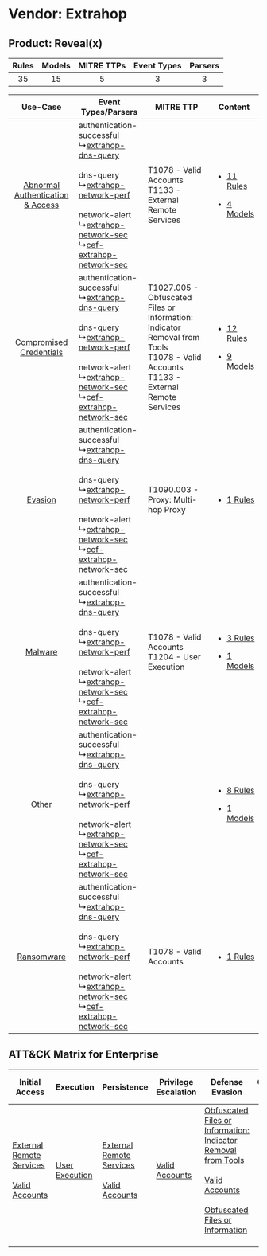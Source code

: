 Vendor: Extrahop
================
Product: Reveal(x)
------------------
| Rules | Models | MITRE TTPs | Event Types | Parsers |
|:-----:|:------:|:----------:|:-----------:|:-------:|
|  35   |   15   |     5      |      3      |    3    |

|    Use-Case    | Event Types/Parsers    | MITRE TTP    | Content    |
|:----:| ---- | ---- | ---- |
| [Abnormal Authentication & Access](../../../UseCases/uc_abnormal_authentication_&_access.md) |  authentication-successful<br> ↳[extrahop-dns-query](Ps/pC_extrahopdnsquery.md)<br><br> dns-query<br> ↳[extrahop-network-perf](Ps/pC_extrahopnetworkperf.md)<br><br> network-alert<br> ↳[extrahop-network-sec](Ps/pC_extrahopnetworksec.md)<br> ↳[cef-extrahop-network-sec](Ps/pC_cefextrahopnetworksec.md)<br> | T1078 - Valid Accounts<br>T1133 - External Remote Services<br>    | [<ul><li>11 Rules</li></ul><ul><li>4 Models</li></ul>](RM/r_m_extrahop_reveal(x)_Abnormal_Authentication_&_Access.md) |
|          [Compromised Credentials](../../../UseCases/uc_compromised_credentials.md)          |  authentication-successful<br> ↳[extrahop-dns-query](Ps/pC_extrahopdnsquery.md)<br><br> dns-query<br> ↳[extrahop-network-perf](Ps/pC_extrahopnetworkperf.md)<br><br> network-alert<br> ↳[extrahop-network-sec](Ps/pC_extrahopnetworksec.md)<br> ↳[cef-extrahop-network-sec](Ps/pC_cefextrahopnetworksec.md)<br> | T1027.005 - Obfuscated Files or Information: Indicator Removal from Tools<br>T1078 - Valid Accounts<br>T1133 - External Remote Services<br> | [<ul><li>12 Rules</li></ul><ul><li>9 Models</li></ul>](RM/r_m_extrahop_reveal(x)_Compromised_Credentials.md)          |
|    [Evasion](../../../UseCases/uc_evasion.md)    |  authentication-successful<br> ↳[extrahop-dns-query](Ps/pC_extrahopdnsquery.md)<br><br> dns-query<br> ↳[extrahop-network-perf](Ps/pC_extrahopnetworkperf.md)<br><br> network-alert<br> ↳[extrahop-network-sec](Ps/pC_extrahopnetworksec.md)<br> ↳[cef-extrahop-network-sec](Ps/pC_cefextrahopnetworksec.md)<br> | T1090.003 - Proxy: Multi-hop Proxy<br>    | [<ul><li>1 Rules</li></ul>](RM/r_m_extrahop_reveal(x)_Evasion.md)    |
|    [Malware](../../../UseCases/uc_malware.md)    |  authentication-successful<br> ↳[extrahop-dns-query](Ps/pC_extrahopdnsquery.md)<br><br> dns-query<br> ↳[extrahop-network-perf](Ps/pC_extrahopnetworkperf.md)<br><br> network-alert<br> ↳[extrahop-network-sec](Ps/pC_extrahopnetworksec.md)<br> ↳[cef-extrahop-network-sec](Ps/pC_cefextrahopnetworksec.md)<br> | T1078 - Valid Accounts<br>T1204 - User Execution<br>    | [<ul><li>3 Rules</li></ul><ul><li>1 Models</li></ul>](RM/r_m_extrahop_reveal(x)_Malware.md)    |
|    [Other](../../../UseCases/uc_other.md)    |  authentication-successful<br> ↳[extrahop-dns-query](Ps/pC_extrahopdnsquery.md)<br><br> dns-query<br> ↳[extrahop-network-perf](Ps/pC_extrahopnetworkperf.md)<br><br> network-alert<br> ↳[extrahop-network-sec](Ps/pC_extrahopnetworksec.md)<br> ↳[cef-extrahop-network-sec](Ps/pC_cefextrahopnetworksec.md)<br> |    | [<ul><li>8 Rules</li></ul><ul><li>1 Models</li></ul>](RM/r_m_extrahop_reveal(x)_Other.md)    |
|    [Ransomware](../../../UseCases/uc_ransomware.md)    |  authentication-successful<br> ↳[extrahop-dns-query](Ps/pC_extrahopdnsquery.md)<br><br> dns-query<br> ↳[extrahop-network-perf](Ps/pC_extrahopnetworkperf.md)<br><br> network-alert<br> ↳[extrahop-network-sec](Ps/pC_extrahopnetworksec.md)<br> ↳[cef-extrahop-network-sec](Ps/pC_cefextrahopnetworksec.md)<br> | T1078 - Valid Accounts<br>    | [<ul><li>1 Rules</li></ul>](RM/r_m_extrahop_reveal(x)_Ransomware.md)    |

ATT&CK Matrix for Enterprise
----------------------------
| Initial Access                                                                                                                                   | Execution                                                           | Persistence                                                                                                                                      | Privilege Escalation                                                | Defense Evasion                                                                                                                                                                                                                                                               | Credential Access | Discovery | Lateral Movement | Collection | Command and Control                                                                                                                       | Exfiltration | Impact |
| ------------------------------------------------------------------------------------------------------------------------------------------------ | ------------------------------------------------------------------- | ------------------------------------------------------------------------------------------------------------------------------------------------ | ------------------------------------------------------------------- | ----------------------------------------------------------------------------------------------------------------------------------------------------------------------------------------------------------------------------------------------------------------------------- | ----------------- | --------- | ---------------- | ---------- | ----------------------------------------------------------------------------------------------------------------------------------------- | ------------ | ------ |
| [External Remote Services](https://attack.mitre.org/techniques/T1133)<br><br>[Valid Accounts](https://attack.mitre.org/techniques/T1078)<br><br> | [User Execution](https://attack.mitre.org/techniques/T1204)<br><br> | [External Remote Services](https://attack.mitre.org/techniques/T1133)<br><br>[Valid Accounts](https://attack.mitre.org/techniques/T1078)<br><br> | [Valid Accounts](https://attack.mitre.org/techniques/T1078)<br><br> | [Obfuscated Files or Information: Indicator Removal from Tools](https://attack.mitre.org/techniques/T1027/005)<br><br>[Valid Accounts](https://attack.mitre.org/techniques/T1078)<br><br>[Obfuscated Files or Information](https://attack.mitre.org/techniques/T1027)<br><br> |                   |           |                  |            | [Proxy: Multi-hop Proxy](https://attack.mitre.org/techniques/T1090/003)<br><br>[Proxy](https://attack.mitre.org/techniques/T1090)<br><br> |              |        |